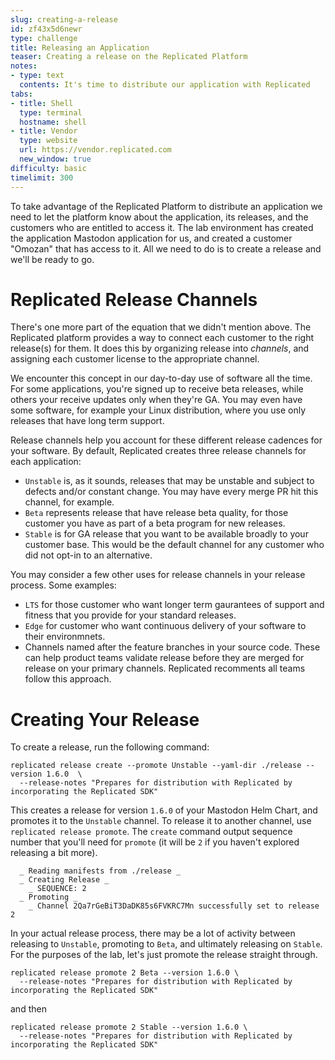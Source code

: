 ```yaml
---
slug: creating-a-release
id: zf43x5d6newr
type: challenge
title: Releasing an Application
teaser: Creating a release on the Replicated Platform
notes:
- type: text
  contents: It's time to distribute our application with Replicated
tabs:
- title: Shell
  type: terminal
  hostname: shell
- title: Vendor
  type: website
  url: https://vendor.replicated.com
  new_window: true
difficulty: basic
timelimit: 300
---
```


To take advantage of the Replicated Platform to distribute
an application we need to let the platform know about the
application, its releases, and the customers who are entitled
to access it. The lab environment has created the application
Mastodon application for us, and created a customer "Omozan"
that has access to it. All we need to do is to create a
release and we'll be ready to go.

Replicated Release Channels
===========================

There's one more part of the equation that we didn't mention
above. The Replicated platform provides a way to connect
each customer to the right release(s) for them. It does this
by organizing release into _channels_, and assigning each
customer license to the appropriate channel.

We encounter this concept in our day-to-day use of software
all the time. For some applications, you're signed up to
receive beta releases, while others your receive updates only
when they're GA. You may even have some software, for example
your Linux distribution, where you use only releases that
have long term support.

Release channels help you account for these different release
cadences for your software. By default, Replicated creates
three release channels for each application:

* `Unstable` is, as it sounds, releases that may be unstable
   and subject to defects and/or constant change. You may have
   every merge PR hit this channel, for example.
* `Beta` represents release that have release beta quality, for
  those customer you have as part of a beta program for new
  releases.
* `Stable` is for GA release that you want to be available
  broadly to your customer base. This would be the default
  channel for any customer who did not opt-in to an alternative.

You may consider a few other uses for release channels in your
release process. Some examples:

* `LTS` for those customer who want longer term gaurantees
  of support and fitness that you provide for your standard
  releases.
* `Edge` for customer who want continuous delivery of your
   software to their environmnets.
* Channels named after the feature branches in your source
  code. These can help product teams validate release before
  they are merged for release on your primary channels.
  Replicated recomments all teams follow this approach.

Creating Your Release
=====================

To create a release, run the following command:

```
replicated release create --promote Unstable --yaml-dir ./release --version 1.6.0  \
  --release-notes "Prepares for distribution with Replicated by incorporating the Replicated SDK"
```

This creates a release for version `1.6.0` of your Mastodon Helm
Chart, and promotes it to the `Unstable` channel. To release it
to another channel, use `replicated release promote`. The `create`
command output sequence number that you'll need for `promote` (it 
will be `2` if you haven't explored releasing a bit more).

```
  _ Reading manifests from ./release _  
  _ Creating Release _  
    _ SEQUENCE: 2
  _ Promoting _  
    _ Channel 2Qa7rGeBiT3DaDK85s6FVKRC7Mn successfully set to release 2
```

In your actual release process, there may be a lot of activity
between releasing to `Unstable`, promoting to `Beta`, and
ultimately releasing on `Stable`. For the purposes of the lab,
let's just promote the release straight through.

```
replicated release promote 2 Beta --version 1.6.0 \
  --release-notes "Prepares for distribution with Replicated by incorporating the Replicated SDK"
```

and then

```
replicated release promote 2 Stable --version 1.6.0 \
  --release-notes "Prepares for distribution with Replicated by incorporating the Replicated SDK"
```
